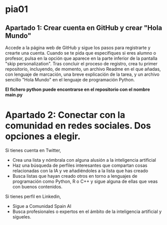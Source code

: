 # pia01
## Apartado 1: Crear cuenta en GitHub y crear "Hola Mundo"

Accede a la página web de GitHub y sigue los pasos para registrarte y crearte una cuenta. Cuando se te pida que especifiques si eres alumno o profesor, pulsa en la opción que aparece en la parte inferior de la pantalla "skip personalization". Tras concluir el proceso de registro, crea tu primer repositorio, incluyendo, de momento, un archivo Readme en el que añadas, con lenguaje de marcación, una breve explicación de la tarea, y un archivo sencillo "Hola Mundo" en el lenguaje de programación Python. 

<strong> El fichero python puede encontrarse en el repositorio con el nombre main.py </strong>


# Apartado 2: Conectar con la comunidad en redes sociales. Dos opciones a elegir.

Si tienes cuenta en Twitter,
- Crea una lista y nómbrala con alguna alusión a la inteligencia artificial
- Haz una búsqueda de perfiles interesantes que compartan cosas relacionadas con la IA y ve añadiéndoles a la lista que has creado
- Busca listas que hayan creado otros en torno a lenguajes de programación como Python, R o C++ y sigue alguna de ellas que veas con buenos contenidos. 

Si tienes perfil en Linkedin,
- Sigue a Comunidad Spain AI
- Busca profesionales o expertos en el ámbito de la inteligencia artificial y sígueles.